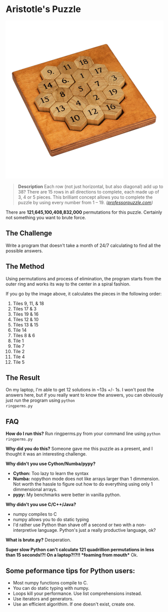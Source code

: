 # Aristotle's Puzzle
![*What the puzzle looks like.*](./images/newaristotle-1-of-2.jpg)

> **Description**
> Each row (not just horizontal, but also diagonal) add up to 38? There are 15 rows in all directions to complete, each made up of 3, 4 or 5 pieces. This brilliant concept allows you to complete the puzzle by using every number from 1 – 19. *([professorpuzzle.com](https://www.professorpuzzle.com/products/aristotles-number-puzzle/))*

There are **121,645,100,408,832,000** permutations for this puzzle. Certainly not something you want to brute force. 

## The Challenge
Write a program that doesn't take a month of 24/7 calculating to find all the possible answers.

## The Method
Using permutations and process of elimination, the program starts from the outer ring and works its way to the center in a spiral fashion.

If you go by the image above, it calculates the pieces in the following order:

1. Tiles 9, 11, & 18
2. Tiles 17 & 3
3. Tiles 19 & 16
4. Tiles 12 & 10
5. Tiles 13 & 15
6. Tile 14
7. Tiles 8 & 6
8. Tile 1
9. Tile 7
10. Tile 2
11. Tile 4
12. Tile 5

## The Result
On my laptop, I'm able to get 12 solutions in  ~13s +/- 1s.
I won't post the answers here, but if you really want to know the answers, you can obviously just run the program using <code>python ringperms.py</code>

## FAQ

**How do I run this?**
Run ringperms.py from your command line using <code>python ringperms.py</code>

**Why did you do this?**
Someone gave me this puzzle as a present, and I thought it was an interesting challenge.

**Why didn't you use Cython/Numba/pypy?**
- **Cython:** Too lazy to learn the syntax
- **Numba:** nopython mode does not like arrays larger than 1 dimmension. Not worth the hassle to figure out how to do everything using only 1 dimmensional arrays.
- **pypy:** My benchmarks were better in vanilla python.

**Why didn't you use C/C++/Java?**
- numpy compiles to C
- numpy allows you to do static typing
- I'd rather use Python than shave off a second or two with a non-interpretive language. Python's just a really productive language, ok?

**What is brute.py?**
Desperation.

**Super slow Python can't calculate 121 quadrillion permutations in less than 15 seconds!?! On a laptop?!?!! \*foaming from mouth\***
Ok.

## Some peformance tips for Python users:
- Most numpy functions compile to C. 
- You can do static typing with numpy.
- Loops kill your performance. Use list comprehensions instead. 
- Use iterators and generators.
- Use an efficient algorithim. If one doesn't exist, create one.